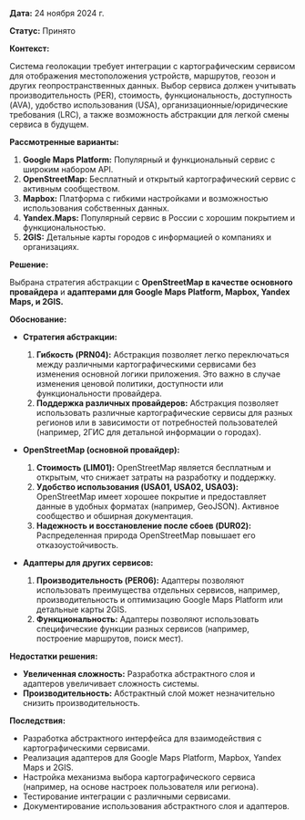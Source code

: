 **Дата:** 24 ноября 2024 г.

**Статус:** Принято

**Контекст:**

Система геолокации требует интеграции с картографическим сервисом для отображения местоположения устройств, маршрутов, геозон и других геопространственных данных. Выбор сервиса должен учитывать производительность (PER), стоимость, функциональность, доступность (AVA), удобство использования (USA),  организационные/юридические требования (LRC), а также возможность абстракции для легкой смены сервиса в будущем.

**Рассмотренные варианты:**

1. **Google Maps Platform:**  Популярный и функциональный сервис с широким набором API.
2. **OpenStreetMap:**  Бесплатный и открытый картографический сервис с активным сообществом.
3. **Mapbox:**  Платформа с гибкими настройками и возможностью использования собственных данных.
4. **Yandex.Maps:** Популярный сервис в России с хорошим покрытием и функциональностью.
5. **2GIS:**  Детальные карты городов с информацией о компаниях и организациях.

**Решение:**

Выбрана стратегия абстракции с **OpenStreetMap в качестве основного провайдера** и **адаптерами для Google Maps Platform, Mapbox, Yandex Maps, и 2GIS.**

**Обоснование:**

*   **Стратегия абстракции:**
    1. **Гибкость (PRN04):**  Абстракция позволяет легко переключаться между различными картографическими сервисами без изменения основной логики приложения. Это важно в случае изменения ценовой политики, доступности или функциональности провайдера.
    2. **Поддержка различных провайдеров:** Абстракция позволяет использовать различные картографические сервисы для разных регионов или в зависимости от потребностей пользователей (например, 2ГИС для детальной информации о городах).

*   **OpenStreetMap (основной провайдер):**

    1. **Стоимость (LIM01):** OpenStreetMap является бесплатным и открытым, что снижает затраты на разработку и поддержку.
    2. **Удобство использования (USA01, USA02, USA03):**  OpenStreetMap имеет хорошее покрытие и предоставляет данные в удобных форматах (например, GeoJSON). Активное сообщество и обширная документация.
    3. **Надежность и восстановление после сбоев (DUR02):**  Распределенная природа OpenStreetMap повышает его отказоустойчивость.

*   **Адаптеры для других сервисов:**
    1. **Производительность (PER06):** Адаптеры позволяют использовать преимущества отдельных сервисов, например, производительность и оптимизацию Google Maps Platform или детальные карты 2GIS.
    2. **Функциональность:** Адаптеры позволяют использовать специфические функции разных сервисов (например, построение маршрутов, поиск мест).

**Недостатки решения:**

*   **Увеличенная сложность:** Разработка абстрактного слоя и адаптеров увеличивает сложность системы.
*   **Производительность:** Абстрактный слой может незначительно снизить производительность.

**Последствия:**

*   Разработка абстрактного интерфейса для взаимодействия с картографическими сервисами.
*   Реализация адаптеров для Google Maps Platform, Mapbox, Yandex Maps и 2GIS.
*   Настройка механизма выбора картографического сервиса (например, на основе настроек пользователя или региона).
*   Тестирование интеграции с различными сервисами.
*   Документирование использования абстрактного слоя и адаптеров.